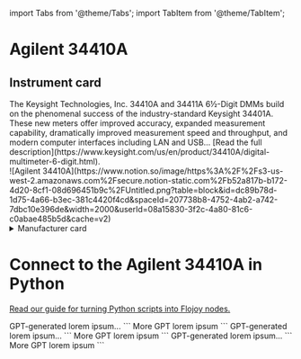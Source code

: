 import Tabs from '@theme/Tabs';
import TabItem from '@theme/TabItem';

# Agilent 34410A

## Instrument card

<div style={{ width: '50%', float: 'left', clear: 'left' }}>
The Keysight Technologies, Inc. 34410A and 34411A 6½-Digit DMMs build on the phenomenal success of the industry-standard Keysight 34401A. These new meters offer improved accuracy, expanded measurement capability, dramatically improved measurement speed and throughput, and modern computer interfaces including LAN and USB… [Read the full description](https://www.keysight.com/us/en/product/34410A/digital-multimeter-6-digit.html).
</div>

<div style={{ width: '50%', float: 'right', clear: 'right' }}>
![Agilent 34410A](https://www.notion.so/image/https%3A%2F%2Fs3-us-west-2.amazonaws.com%2Fsecure.notion-static.com%2Fb52a817b-b172-4d20-8cf1-08d696451b9c%2FUntitled.png?table=block&id=dc89b78d-1d75-4a66-b3ec-381c4420f4cd&spaceId=207738b8-4752-4ab2-a742-7dbc10e396de&width=2000&userId=08a15830-3f2c-4a80-81c6-c0abae485b5d&cache=v2)
</div>

<details><summary>Manufacturer card</summary>
  
<div style={{ width: '50%', float: 'left'; clear: 'left' }}>
*Keysight Technologies, or Keysight, is an American company that manufactures electronics test and measurement equipment and software. [Website](https://www.keysight.com/us/en/home.html).*
- Headquarters: USA
- Yearly revenue: (USD): $5,420M
</div>

<div style={{ width: '50%', float: 'right', clear: 'right' }}>
![Keysight](https://www.notion.so/image/https%3A%2F%2Fs3-us-west-2.amazonaws.com%2Fsecure.notion-static.com%2F45b1e4f7-838c-4beb-8806-10d728fd191e%2FUntitled.png?table=block&id=fe3d0aee-491a-4624-8d07-c3a3ee7bf6a7&spaceId=207738b8-4752-4ab2-a742-7dbc10e396de&width=2000&userId=08a15830-3f2c-4a80-81c6-c0abae485b5d&cache=v2![image](https://github.com/flojoy-ai/docs/assets/1865834/4a7443a4-6b63-425d-acac-b4ba097fd606)
</div>

</details>

# Connect to the Agilent 34410A in Python

[Read our guide for turning Python scripts into Flojoy nodes.](https://docs.flojoy.ai/custom-nodes/creating-custom-node/)

<Tabs>
  <TabItem value="PyMeasure" label="PyMeasure" default>
    GPT-generated lorem ipsum...
    ```
    More GPT lorem ipsum
    ```
  </TabItem>
  <TabItem value="QCodes" label="QCodes">
    GPT-generated lorem ipsum...
    ```
    More GPT lorem ipsum
    ```
  </TabItem>
  <TabItem value="InstrumentKit" label="InstrumentKit">
    GPT-generated lorem ipsum...
    ```
    More GPT lorem ipsum
    ```
  </TabItem>
</Tabs>
